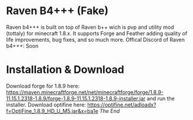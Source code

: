 # Raven B4+++ (Fake)
Raven b4+++ is built on top of Raven b++ wich is pvp and utility mod (tottaly) for minecraft 1.8.x. It supports Forge and Feather adding quality of life improvements, bug fixes, and so much more.
Offical Discord of Raven b4+++:
Soon
# Installation & Download
Download forge for 1.8.9 here: https://maven.minecraftforge.net/net/minecraftforge/forge/1.8.9-11.15.1.2318-1.8.9/forge-1.8.9-11.15.1.2318-1.8.9-installer.jar 
and run the installer.
Download optifine here:
https://optifine.net/adloadx?f=OptiFine_1.8.9_HD_U_M5.jar&x=ba1e
_The End_
